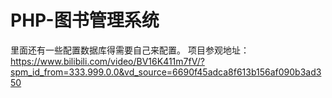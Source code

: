# PHP-图书管理系统
里面还有一些配置数据库得需要自己来配置。
项目参观地址：
https://www.bilibili.com/video/BV16K411m7fV/?spm_id_from=333.999.0.0&vd_source=6690f45adca8f613b156af090b3ad350

